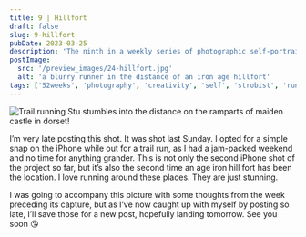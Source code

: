 ```yaml
---
title: 9 | Hillfort
draft: false
slug: 9-hillfort
pubDate: 2023-03-25
description: 'The ninth in a weekly series of photographic self-portraits of Stuart Mackenzie. This weeks photo land extremely late and was taken whilst our on the run'
postImage:
  src: '/preview_images/24-hillfort.jpg'
  alt: 'a blurry runner in the distance of an iron age hillfort'
tags: ['52weeks', 'photography', 'creativity', 'self', 'strobist', 'running']
---
```


<img src="/post_images/52weeks/52_2023_9.jpg" alt="Trail running Stu stumbles into the distance on the ramparts of maiden castle in dorset!" class="imageFull"/>

I’m very late posting this shot. It was shot last Sunday. I opted for a simple snap on the iPhone while out for a trail run, as I had a jam-packed weekend and no time for anything grander. This is not only the second iPhone shot of the project so far, but it’s also the second time an age iron hill fort has been the location. I love running around these places. They are just stunning.

I was going to accompany this picture with some thoughts from the week preceding its capture, but as I’ve now caught up with myself by posting so late, I’ll save those for a new post, hopefully landing tomorrow. See you soon 😘
